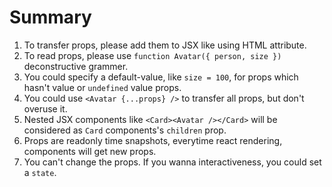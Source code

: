# Summary
1. To transfer props, please add them to JSX like using HTML attribute.
2. To read props, please use `function Avatar({ person, size })` deconstructive grammer.
3. You could specify a default-value, like `size = 100`, for props which hasn't value or `undefined` value props.
4. You could use `<Avatar {...props} />` to transfer all props, but don't overuse it.
5. Nested JSX components like `<Card><Avatar /></Card>` will be considered as `Card` components's `children` prop.
6. Props are readonly time snapshots, everytime react rendering, components will get new props.
7. You can't change the props. If you wanna interactiveness, you could set a `state`.